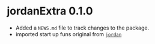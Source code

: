 # jordanExtra 0.1.0

* Added a `NEWS.md` file to track changes to the package.
* imported start up funs original from [`jordan`](github.com/jmbarbone/jordan)
